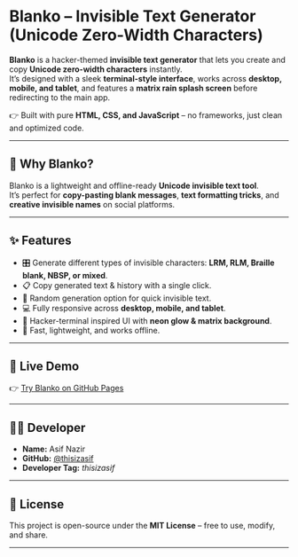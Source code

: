 # Blanko – Invisible Text Generator (Unicode Zero-Width Characters)

**Blanko** is a hacker-themed **invisible text generator** that lets you create and copy **Unicode zero-width characters** instantly.  
It’s designed with a sleek **terminal-style interface**, works across **desktop, mobile, and tablet**, and features a **matrix rain splash screen** before redirecting to the main app.  

👉 Built with pure **HTML, CSS, and JavaScript** – no frameworks, just clean and optimized code.

---

## 🔑 Why Blanko?

Blanko is a lightweight and offline-ready **Unicode invisible text tool**.  
It’s perfect for **copy-pasting blank messages**, **text formatting tricks**, and **creative invisible names** on social platforms.  

---

## ✨ Features

- 🎛 Generate different types of invisible characters: **LRM, RLM, Braille blank, NBSP, or mixed**.  
- 📋 Copy generated text & history with a single click.  
- 🎲 Random generation option for quick invisible text.  
- 💻 Fully responsive across **desktop, mobile, and tablet**.  
- 🎨 Hacker-terminal inspired UI with **neon glow & matrix background**.  
- 🚀 Fast, lightweight, and works offline.  

---

## 🔗 Live Demo

👉 [Try Blanko on GitHub Pages](https://thisizasif.github.io/blanko)  

---

## 👨‍💻 Developer

- **Name:** Asif Nazir  
- **GitHub:** [@thisizasif](https://github.com/thisizasif)  
- **Developer Tag:** *thisizasif*  

---

## 📜 License

This project is open-source under the **MIT License** – free to use, modify, and share.  

---
